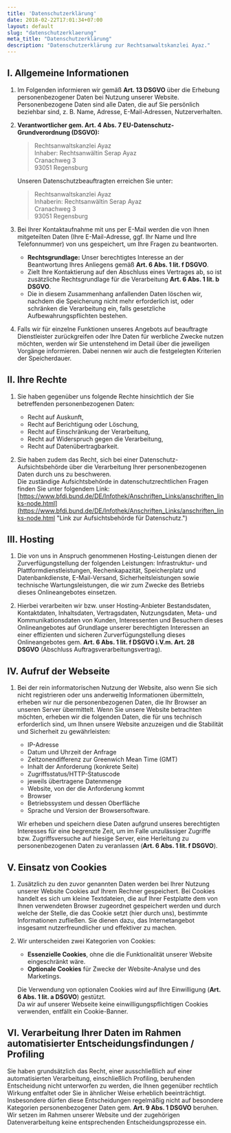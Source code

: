 ```yaml
---
title: 'Datenschutzerklärung'
date: 2018-02-22T17:01:34+07:00
layout: default
slug: "datenschutzerklaerung"
meta_title: "Datenschutzerklärung"
description: "Datenschutzerklärung zur Rechtsanwaltskanzlei Ayaz."
---
```


## I. Allgemeine Informationen

1. Im Folgenden informieren wir gemäß **Art. 13 DSGVO** über die Erhebung personenbezogener Daten bei Nutzung unserer Website. Personenbezogene Daten sind alle Daten, die auf Sie persönlich beziehbar sind, z. B. Name, Adresse, E-Mail-Adressen, Nutzerverhalten.

2. **Verantwortlicher gem. Art. 4 Abs. 7 EU-Datenschutz-Grundverordnung (DSGVO):**
   > Rechtsanwaltskanzlei Ayaz  
   > Inhaber: Rechtsanwältin Serap Ayaz  
   > Cranachweg 3  
   > 93051 Regensburg  

   Unseren Datenschutzbeauftragten erreichen Sie unter:  
   > Rechtsanwaltskanzlei Ayaz  
   > Inhaberin: Rechtsanwältin Serap Ayaz  
   > Cranachweg 3  
   > 93051 Regensburg

3. Bei Ihrer Kontaktaufnahme mit uns per E-Mail werden die von Ihnen mitgeteilten Daten (Ihre E-Mail-Adresse, ggf. Ihr Name und Ihre Telefonnummer) von uns gespeichert, um Ihre Fragen zu beantworten.  
   - **Rechtsgrundlage:** Unser berechtigtes Interesse an der Beantwortung Ihres Anliegens gemäß **Art. 6 Abs. 1 lit. f DSGVO**.  
   - Zielt Ihre Kontaktierung auf den Abschluss eines Vertrages ab, so ist zusätzliche Rechtsgrundlage für die Verarbeitung **Art. 6 Abs. 1 lit. b DSGVO**.  
   - Die in diesem Zusammenhang anfallenden Daten löschen wir, nachdem die Speicherung nicht mehr erforderlich ist, oder schränken die Verarbeitung ein, falls gesetzliche Aufbewahrungspflichten bestehen.

4. Falls wir für einzelne Funktionen unseres Angebots auf beauftragte Dienstleister zurückgreifen oder Ihre Daten für werbliche Zwecke nutzen möchten, werden wir Sie untenstehend im Detail über die jeweiligen Vorgänge informieren. Dabei nennen wir auch die festgelegten Kriterien der Speicherdauer.

## II. Ihre Rechte

1. Sie haben gegenüber uns folgende Rechte hinsichtlich der Sie betreffenden personenbezogenen Daten:
   - Recht auf Auskunft,
   - Recht auf Berichtigung oder Löschung,
   - Recht auf Einschränkung der Verarbeitung,
   - Recht auf Widerspruch gegen die Verarbeitung,
   - Recht auf Datenübertragbarkeit.

2. Sie haben zudem das Recht, sich bei einer Datenschutz-Aufsichtsbehörde über die Verarbeitung Ihrer personenbezogenen Daten durch uns zu beschweren.  
   Die zuständige Aufsichtsbehörde in datenschutzrechtlichen Fragen finden Sie unter folgendem Link:  
   [https://www.bfdi.bund.de/DE/Infothek/Anschriften_Links/anschriften_links-node.html](https://www.bfdi.bund.de/DE/Infothek/Anschriften_Links/anschriften_links-node.html "Link zur Aufsichtsbehörde für Datenschutz.")

## III. Hosting

1. Die von uns in Anspruch genommenen Hosting-Leistungen dienen der Zurverfügungstellung der folgenden Leistungen: Infrastruktur- und Plattformdienstleistungen, Rechenkapazität, Speicherplatz und Datenbankdienste, E-Mail-Versand, Sicherheitsleistungen sowie technische Wartungsleistungen, die wir zum Zwecke des Betriebs dieses Onlineangebotes einsetzen.

2. Hierbei verarbeiten wir bzw. unser Hosting-Anbieter Bestandsdaten, Kontaktdaten, Inhaltsdaten, Vertragsdaten, Nutzungsdaten, Meta- und Kommunikationsdaten von Kunden, Interessenten und Besuchern dieses Onlineangebotes auf Grundlage unserer berechtigten Interessen an einer effizienten und sicheren Zurverfügungstellung dieses Onlineangebotes gem. **Art. 6 Abs. 1 lit. f DSGVO i.V.m. Art. 28 DSGVO** (Abschluss Auftragsverarbeitungsvertrag).

## IV. Aufruf der Webseite

1. Bei der rein informatorischen Nutzung der Website, also wenn Sie sich nicht registrieren oder uns anderweitig Informationen übermitteln, erheben wir nur die personenbezogenen Daten, die Ihr Browser an unseren Server übermittelt. Wenn Sie unsere Website betrachten möchten, erheben wir die folgenden Daten, die für uns technisch erforderlich sind, um Ihnen unsere Website anzuzeigen und die Stabilität und Sicherheit zu gewährleisten:
   - IP-Adresse
   - Datum und Uhrzeit der Anfrage
   - Zeitzonendifferenz zur Greenwich Mean Time (GMT)
   - Inhalt der Anforderung (konkrete Seite)
   - Zugriffsstatus/HTTP-Statuscode
   - jeweils übertragene Datenmenge
   - Website, von der die Anforderung kommt
   - Browser
   - Betriebssystem und dessen Oberfläche
   - Sprache und Version der Browsersoftware.

   Wir erheben und speichern diese Daten aufgrund unseres berechtigten Interesses für eine begrenzte Zeit, um im Falle unzulässiger Zugriffe bzw. Zugriffsversuche auf hiesige Server, eine Herleitung zu personenbezogenen Daten zu veranlassen (**Art. 6 Abs. 1 lit. f DSGVO**).

## V. Einsatz von Cookies

1. Zusätzlich zu den zuvor genannten Daten werden bei Ihrer Nutzung unserer Website Cookies auf Ihrem Rechner gespeichert. Bei Cookies handelt es sich um kleine Textdateien, die auf Ihrer Festplatte dem von Ihnen verwendeten Browser zugeordnet gespeichert werden und durch welche der Stelle, die das Cookie setzt (hier durch uns), bestimmte Informationen zufließen. Sie dienen dazu, das Internetangebot insgesamt nutzerfreundlicher und effektiver zu machen.

2. Wir unterscheiden zwei Kategorien von Cookies:
   - **Essenzielle Cookies**, ohne die die Funktionalität unserer Website eingeschränkt wäre.
   - **Optionale Cookies** für Zwecke der Website-Analyse und des Marketings.

   Die Verwendung von optionalen Cookies wird auf Ihre Einwilligung (**Art. 6 Abs. 1 lit. a DSGVO**) gestützt.  
   Da wir auf unserer Webseite keine einwilligungspflichtigen Cookies verwenden, entfällt ein Cookie-Banner.

## VI. Verarbeitung Ihrer Daten im Rahmen automatisierter Entscheidungsfindungen / Profiling

Sie haben grundsätzlich das Recht, einer ausschließlich auf einer automatisierten Verarbeitung, einschließlich Profiling, beruhenden Entscheidung nicht unterworfen zu werden, die Ihnen gegenüber rechtlich Wirkung entfaltet oder Sie in ähnlicher Weise erheblich beeinträchtigt. Insbesondere dürfen diese Entscheidungen regelmäßig nicht auf besondere Kategorien personenbezogener Daten gem. **Art. 9 Abs. 1 DSGVO** beruhen.  
Wir setzen im Rahmen unserer Website und der zugehörigen Datenverarbeitung keine entsprechenden Entscheidungsprozesse ein.
